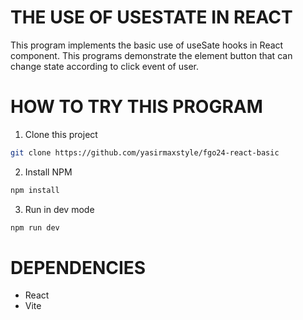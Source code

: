 # THE USE OF USESTATE IN REACT
This program implements the basic use of useSate hooks in React component. This programs demonstrate the element button that can change state according to click event of user.

# HOW TO TRY THIS PROGRAM
1. Clone this project
```sh
git clone https://github.com/yasirmaxstyle/fgo24-react-basic
```
2. Install NPM
```sh
npm install
```
3. Run in dev mode
```sh
npm run dev
```
# DEPENDENCIES
- React
- Vite